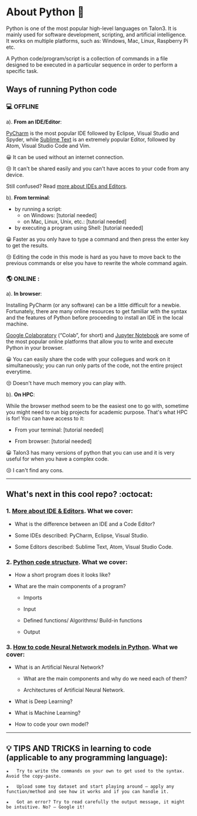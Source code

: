 # About Python :thought_balloon:

Python is one of the most popular high-level languages on Talon3. It is mainly used for software development, scripting, and artificial intelligence. It works on multiple platforms, such as: Windows, Mac, Linux, Raspberry Pi etc.

A Python code/program/script is a collection of commands in a file designed to be executed in a particular sequence in order to perform a specific task. 

## Ways of running Python code

### :computer: **OFFLINE** 
a). **From an IDE/Editor**: 

[PyCharm](https://www.jetbrains.com/pycharm/) is the most popular IDE followed by Eclipse, Visual Studio and Spyder, while [Sublime Text](http://www.sublimetext.com) is an extremely popular Editor, followed by Atom, Visual Studio Code and Vim.

:grinning: It can be used without an internet connection.
  
:unamused: It can't be shared easily and you can't have acces to your code from any device.  

Still confused? Read [more about IDEs and Editors](https://github.com/UNT-RITS/Tutorials/blob/master/Basic_Python/more_about_IDEs_Editors.md#more-about-ides-and-code-editors-for-python).

b). **From terminal**: 

  - by running a script:
     - on Windows: [tutorial needed]
     - on Mac, Linux, Unix, etc.: [tutorial needed]
  - by executing a program using Shell: [tutorial needed]

:grinning: Faster as you only have to type a command and then press the enter key to get the results.
  
:unamused: Editing the code in this mode is hard as you have to move back to the previous commands or else you have to rewrite the whole command again.

### :earth_americas: **ONLINE** : 
a). **In browser**: 

Installing PyCharm (or any software) can be a little difficult for a newbie. Fortunately, there are many online resources to get familiar with the syntax and the features of Python before proceeding to install an IDE in the local machine.

[Google Colaboratory](https://colab.research.google.com/notebooks/intro.ipynb) (“Colab”, for short) and [Jupyter Notebook](https://jupyter.org/try) are some of the most popular online platforms that allow you to write and execute Python in your browser.

:grinning: You can easily share the code with your collegues and work on it simultaneously; you can run only parts of the code, not the entire project everytime.
  
:unamused: Doesn't have much memory you can play with.

b). **On HPC**: 

While the browser method seem to be the easiest one to go with, sometime you might need to run big projects for academic purpose. That's what HPC is for! You can have access to it:

  - From your terminal: [tutorial needed]
  
  - From browser: [tutorial needed]

:grinning: Talon3 has many versions of python that you can use and it is very useful for when you have a complex code.
  
:unamused: I can't find any cons. 

-------------------------------------------------------------------------------------------------------------------------

## What's next in this cool repo? :octocat:

### 1. [More about IDE & Editors](https://github.com/UNT-RITS/Tutorials/blob/master/Basic_Python/more_about_IDEs_Editors.md#more-about-ides-and-code-editors-for-python). What we cover:

 - What is the difference between an IDE and a Code Editor?
 
 - Some IDEs described: PyCharm, Eclipse, Visual Studio.
 
 - Some Editors described: Sublime Text, Atom, Visual Studio Code.
 
### 2. [Python code structure](https://github.com/UNT-RITS/Tutorials/blob/master/Basic_Python/Python%20code%20structure.md). What we cover:
 
 - How a short program does it looks like?
 
 - What are the main components of a program?
 
   - Imports
   
   - Input
   
   - Defined functions/ Algorithms/ Build-in functions
   
   - Output

### 3. [How to code Neural Network models in Python](https://github.com/UNT-RITS/Tutorials/blob/master/Basic_Python/how_to_code_NN_models_in_python.md#how-to-code-neural-network-models-in-python). What we cover:

 - What is an Artificial Neural Network?
 
    - What are the main components and why do we need each of them?
    
    - Architectures of Artificial Neural Network.
    
 - What is Deep Learning?
 
 - What is Machine Learning?
 
 - How to code your own model?
 
-------------------------------------------------------------------------------------------------------

## :bulb: TIPS AND TRICKS in learning to code (applicable to any programming language):

    ★	Try to write the commands on your own to get used to the syntax. Avoid the copy-paste.

    ★	Upload some toy dataset and start playing around – apply any function/method and see how it works and if you can handle it.

    ★	Got an error? Try to read carefully the output message, it might be intuitive. No? – Google it!
